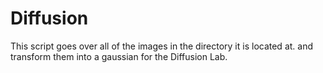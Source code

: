 # Diffusion
This script goes over all of the images in the directory it is located at. and transform them into a gaussian for the Diffusion Lab.

